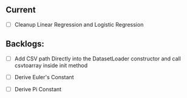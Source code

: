 ## Current

- [ ] Cleanup Linear Regression and Logistic Regression
## Backlogs:

- [ ] Add CSV path Directly into the DatasetLoader constructor 
and call csvtoarray inside init method 

- [ ]  Derive Euler's Constant
- [ ]  Derive Pi Constant